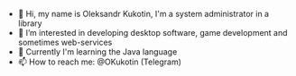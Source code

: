 - 👋 Hi, my name is Oleksandr Kukotin, I'm a system administrator in a library 
- 👀 I’m interested in developing desktop software, game development and sometimes web-services
- 🌱 Currently I'm learning the Java language
- 📫 How to reach me: @OKukotin (Telegram)

<!---
OKukotin/OKukotin is a ✨ special ✨ repository because its `README.md` (this file) appears on your GitHub profile.
You can click the Preview link to take a look at your changes.
--->
